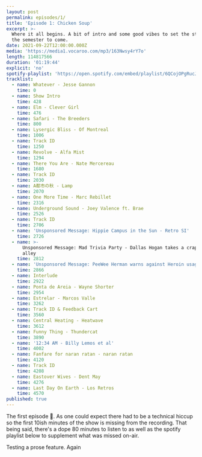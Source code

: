 ```yaml
---
layout: post
permalink: episodes/1/
title: 'Episode 1: Chicken Soup'
excerpt: >-
  Where it all begins. A bit of intro and some good vibes to set the stage for
  the semester to come.
date: 2021-09-22T12:00:00.000Z
media: 'https://media1.vocaroo.com/mp3/163Nwsy4rY7o'
length: 114817566
duration: '01:19:44'
explicit: 'no'
spotify-playlist: 'https://open.spotify.com/embed/playlist/6QCojOPgRucJFeET2FB4YW'
tracklist:
  - name: Whatever - Jesse Gannon
    time: 0
  - name: Show Intro
    time: 428
  - name: Elm - Clever Girl
    time: 476
  - name: Safari - The Breeders
    time: 800
  - name: Lysergic Bliss - Of Montreal
    time: 1006
  - name: Track ID
    time: 1250
  - name: Revolve - Alfa Mist
    time: 1294
  - name: There You Are - Nate Mercereau
    time: 1680
  - name: Track ID
    time: 2030
  - name: A都市の秋 - Lamp
    time: 2070
  - name: One More Time - Marc Rebillet
    time: 2316
  - name: Underground Sound - Joey Valence ft. Brae
    time: 2526
  - name: Track ID
    time: 2706
  - name: 'Unsponsored Message: Hippie Campus in the Sun - Retro SI'
    time: 2726
  - name: >-
      Unsponsored Message: Mad Trivia Party - Dallas Hogan takes a crap in an
      alley
    time: 2812
  - name: 'Unsponsored Message: PeeWee Herman warns against Heroin usage'
    time: 2866
  - name: Interlude
    time: 2922
  - name: Ponta de Areia - Wayne Shorter
    time: 2954
  - name: Estrelar - Marcos Valle
    time: 3262
  - name: Track ID & Feedback Cart
    time: 3560
  - name: Central Heating - Heatwave
    time: 3612
  - name: Funny Thing - Thundercat
    time: 3890
  - name: '12:34 AM - Billy Lemos et al'
    time: 4002
  - name: Fanfare for naran ratan - naran ratan
    time: 4120
  - name: Track ID
    time: 4208
  - name: Eastover Wives - Dent May
    time: 4276
  - name: Last Day On Earth - Los Retros
    time: 4570
published: true
---
```


The first episode 👀. As one could expect there had to be a technical hiccup so the first 10ish minutes of the show is missing from the recording. That being said, there's a dope 80 minutes to listen to as well as the spotify playlist below to supplement what was missed on-air.

Testing a prose feature. Again